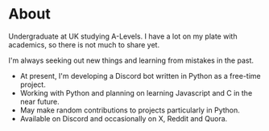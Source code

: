 # About

Undergraduate at UK studying A-Levels. I have a lot on my plate with academics, so there is not much to share yet.

I'm always seeking out new things and learning from mistakes in the past.
- At present, I'm developing a Discord bot written in Python as a free-time project.
- Working with Python and planning on learning Javascript and C in the near future.
- May make random contributions to projects particularly in Python.
- Available on Discord and occasionally on X, Reddit and Quora.

